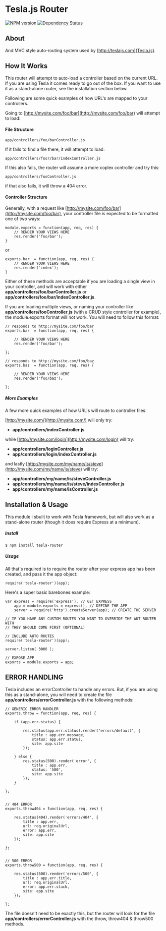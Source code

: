 # Tesla.js Router
[![NPM version](https://badge.fury.io/js/tesla-router.png)](http://badge.fury.io/js/tesla-router)
[![Dependency Status](https://gemnasium.com/teslajs/router.png)](https://gemnasium.com/teslajs/router)



## About
And MVC style auto-routing system used by [http://teslajs.com](Tesla.js).


## How It Works
This router will attempt to auto-load a controller based on the current URL. If you are using Tesla it comes ready to go out of the box. If you want to use it as a stand-alone router, see the installation section below.

Following are some quick examples of how URL's are mapped to your controllers.

Going to [http://mysite.com/foo/bar](http://mysite.com/foo/bar) will attempt to load:


#### File Structure
```
app/controllers/foo/barController.js
```

If it fails to find a file there, it will attempt to load:

```
app/controllers/foor/bar/indexController.js

```

If this also fails, the router will assume a more coplex controller and try this:

```
app/controllers/fooController.js
```

if that also fails, it will throw a 404 error.


#### Controller Structure

Generally, with a request like [http://mysite.com/foo/bar](http://mysite.com/foo/bar), your controller file is expected to be formatted one of two ways:

```
module.exports = function(app, req, res) {
	// RENDER YOUR VIEWS HERE
	res.render('foo/bar');
}
```
or

```
exports.bar  = function(app, req, res) {
	// RENDER YOUR VIEWS HERE
	res.render('index');
}

```

Either of these methods are acceptable if you are loading a single view in your controller, and will work with either **app/controllers/foo/barController.js** or **app/controllers/foo/bar/indexController.js**.

If you are loading multiple views, or naming your controller like **app/controllers/fooController.js** (with a CRUD style controller for example), the module.exports format will not work. You will need to follow this format:


```
// responds to http://mysite.com/foo/bar
exports.bar  = function(app, req, res) {
	
	// RENDER YOUR VIEWS HERE
	res.render('foo/bar');
	
};

// responds to http://mysite.com/foo/baz
exports.baz  = function(app, req, res) {

	// RENDER YOUR VIEWS HERE
	res.render('foo/baz');
	
};

```


##### More Examples

A few more quick examples of how URL's will route to controller files:

[http://mysite.com/](http://mysite.com/) will only try:

- **app/controllers/indexController.js**

while [http://mysite.com/login](http://mysite.com/login) will try:

- **app/controllers/loginController.js**
- **app/controllers/login/indexController.js**



and lastly [http://mysite.com/my/name/is/steve](http://mysite.com/my/name/is/steve) will try:

- **app/controllers/my/name/is/steveController.js**
- **app/controllers/my/name/is/steve/indexController.js**
- **app/controllers/my/name/isController.js**





## Installation & Usage
This module i sbuilt to work with Tesla framework, but will also work as a stand-alone router (though it does require Express at a minimum).

##### Install

```
$ npm install tesla-router
```


##### Usage

All that's required is to require the router after your express app has been created, and pass it the app object:

```
require('tesla-router')(app);
```

Here's a super basic barebones example:

```
var express = require('express'), // GET EXPRESS
    app = module.exports = express(), // DEFINE THE APP
    server = require('http').createServer(app); // CREATE THE SERVER

// IF YOU HAVE ANY CUSTOM ROUTES YOU WANT TO OVERRIDE THE AUT ROUTER WITH
// THEY SHOULD COME FIRST (OPTIONAL)

// INCLUDE AUTO ROUTES
require('tesla-router')(app);

server.listen( 3000 );

// EXPOSE APP
exports = module.exports = app;

```





## ERROR HANDLING

Tesla includes an errorController to handle any errors. But, if you are using this as a stand-alone, you will need to create the file **app/controllers/errorController.js** with the following methods:


```
// GENERIC ERROR HANDLER
exports.throw = function(app, req, res) {

	if (app.err.status) {

		res.status(app.err.status).render('errors/default', {
			title : app.err.message,
			status: app.err.status,
			site: app.site
		});

	} else {
		res.status(500).render('error', {
			title : app.err,
			status: '500',
			site: app.site
		});
	}

};


// 404 ERROR
exports.throw404 = function(app, req, res) {

	res.status(404).render('errors/404', {
		title : app.err,
		url: req.originalUrl,
		error: app.err,
		site: app.site
	});

};


// 500 ERROR
exports.throw500 = function(app, req, res) {

	res.status(500).render('errors/500', {
		title : app.err.title,
		url: req.originalUrl,
		error: app.err.stack,
		site: app.site
	});

};

```


The file doesn't need to be exactly this, but the router will look for the file **app/controllers/errorController.js** with the throw, throw404 & throw500 methods.